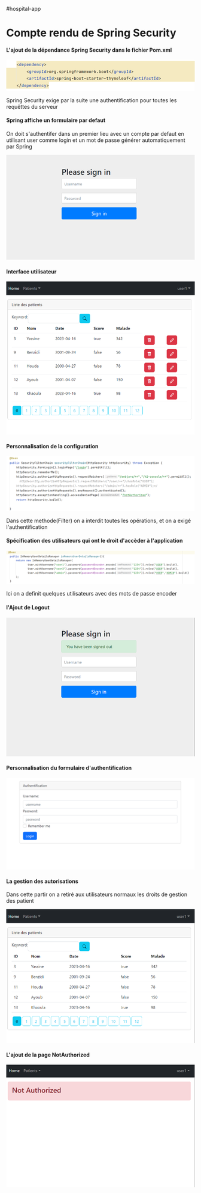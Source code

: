 #hospital-app
<h1>Compte rendu de Spring Security</h1>
<h4>L'ajout de la dépendance Spring Security dans le fichier Pom.xml</h4>

<img src="Images/4-0.png">
<p>Spring Security exige par la suite une authentification pour toutes les requêttes du serveur</p>
<h4>Spring affiche un formulaire par defaut</h4>

<p>On doit s'authentifer dans un premier lieu avec un compte par defaut en utilisant user comme login et un mot de passe générer automatiquement par Spring </p>
<img src="Images/4-login.png">

<h4>Interface utilisateur</h4>
<img src="Images/4-1.png">

<h4>Personnalisation de la configuration</h4>
<img src="Images/config.png">
<p>Dans cette methode(Filter) on a interdit toutes les opérations, et on a exigé l'authentification</p>

<h4>Spécification des utilisateurs qui ont le droit d'accèder à l'application</h4>
<img src="Images/useracces.png">
<p>Ici on a definit quelques utilisateurs avec des mots de passe encoder</p>

<h4>l'Ajout de Logout</h4>
<img src="Images/4-logout.png">

<h4>Personnalisation du formulaire d'authentification</h4>
<img src="Images/checkboxlogin.png">

<h4>La gestion des autorisations</h4>
<p>Dans cette partir on a retiré aux utilisateurs normaux les droits de gestion des patient</p>
<img src="Images/4-2.png">

<h4>L'ajout de la page NotAuthorized</h4>
<img src="Images/4-3.png">

